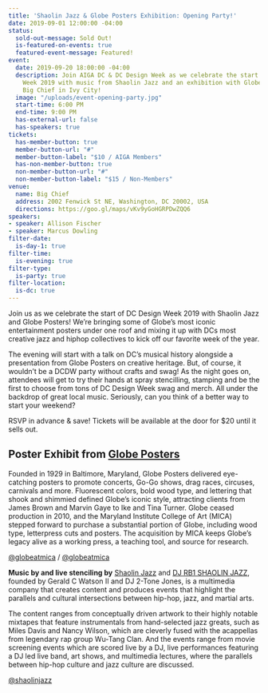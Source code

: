```yaml
---
title: 'Shaolin Jazz & Globe Posters Exhibition: Opening Party!'
date: 2019-09-01 12:00:00 -04:00
status:
  sold-out-message: Sold Out!
  is-featured-on-events: true
  featured-event-message: Featured!
event:
  date: 2019-09-20 18:00:00 -04:00
  description: Join AIGA DC & DC Design Week as we celebrate the start of DC Design
    Week 2019 with music from Shaolin Jazz and an exhibition with Globe Posters at
    Big Chief in Ivy City!
  image: "/uploads/event-opening-party.jpg"
  start-time: 6:00 PM
  end-time: 9:00 PM
  has-external-url: false
  has-speakers: true
tickets:
  has-member-button: true
  member-button-url: "#"
  member-button-label: "$10 / AIGA Members"
  has-non-member-button: true
  non-member-button-url: "#"
  non-member-button-label: "$15 / Non-Members"
venue:
  name: Big Chief
  address: 2002 Fenwick St NE, Washington, DC 20002, USA
  directions: https://goo.gl/maps/vKv9yGoHGRPDwZQQ6
speakers:
- speaker: Allison Fischer
- speaker: Marcus Dowling
filter-date:
  is-day-1: true
filter-time:
  is-evening: true
filter-type:
  is-party: true
filter-location:
  is-dc: true
---
```


Join us as we celebrate the start of DC Design Week 2019 with Shaolin Jazz and Globe Posters! We’re bringing some of Globe’s most iconic entertainment posters under one roof and mixing it up with DCs most creative jazz and hiphop collectives to kick off our favorite week of the year.

The evening will start with a talk on DC’s musical history alongside a presentation from Globe Posters on creative heritage. But, of course, it wouldn’t be a DCDW party without crafts and swag! As the night goes on, attendees will get to try their hands at spray stencilling, stamping and be the first to choose from tons of DC Design Week swag and merch. All under the backdrop of great local music. Seriously, can you think of a better way to start your weekend?

RSVP in advance & save! Tickets will be available at the door for $20 until it sells out. 

## Poster Exhibit from [Globe Posters](http://www.globeatmica.com)
Founded in 1929 in Baltimore, Maryland, Globe Posters delivered eye-catching posters to promote concerts, Go-Go shows, drag races, circuses, carnivals and more. Fluorescent colors, bold wood type, and lettering that shook and shimmied defined Globe’s iconic style, attracting clients from James Brown and Marvin Gaye to Ike and Tina Turner. Globe ceased production in 2010, and the Maryland Institute College of Art (MICA) stepped forward to purchase a substantial portion of Globe, including wood type, letterpress cuts and posters. The acquisition by MICA keeps Globe’s legacy alive as a working press, a teaching tool, and source for research. 

<i class="fab fa-instagram"></i> [@globeatmica](https://www.instagram.com/globeatmica/) / <i class="fab fa-twitter"></i> [@globeatmica](https://twitter.com/globeatmica)


**Music by and live stenciling by** [Shaolin Jazz](http://www.shaolinjazz.com) and [DJ RB1 SHAOLIN JAZZ](https://www.facebook.com/RonBrown.aka.DJ.RBI), founded by Gerald C Watson II and DJ 2-Tone Jones, is a multimedia company that creates content and produces events that highlight the parallels and cultural intersections between hip-hop, jazz, and martial arts.

The content ranges from conceptually driven artwork to their highly notable mixtapes that feature instrumentals from hand-selected jazz greats, such as Miles Davis and Nancy Wilson, which are cleverly fused with the acappellas from legendary rap group Wu-Tang Clan.  And the events range from movie screening events which are scored live by a DJ, live performances featuring a DJ led live band, art shows, and multimedia lectures, where the parallels between hip-hop culture and jazz culture are discussed.

<i class="fab fa-instagram"></i> [@shaolinjazz](https://www.instagram.com/shaolinjazz/)
